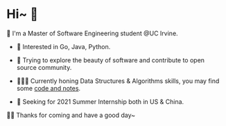 # Hi~ 🤪

📖 I'm a Master of Software Engineering student @UC Irvine.

- 🔨 Interested in Go, Java, Python.

- 🌁 Trying to explore the beauty of software and contribute to open source community.

- 👨🏻‍💻 Currently honing Data Structures & Algorithms skills, you may find some [code and notes](https://github.com/joey66666/Algorithms).

- 👀 Seeking for 2021 Summer Internship both in US & China.

👋🏻 Thanks for coming and have a good day~
